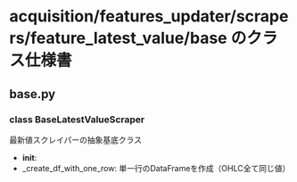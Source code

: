 # acquisition/features_updater/scrapers/feature_latest_value/base のクラス仕様書

## base.py

### class BaseLatestValueScraper
最新値スクレイパーの抽象基底クラス
- __init__: 
- _create_df_with_one_row: 単一行のDataFrameを作成（OHLC全て同じ値）

